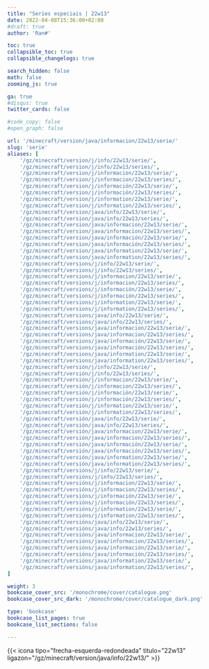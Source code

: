 ```yaml
---
title: "Series especiais | 22w13"
date: 2022-04-08T15:36:00+02:00
#draft: true
author: 'Ran#'

toc: true
collapsible_toc: true
collapsible_changelogs: true

search_hidden: false
math: false
zooming_js: true

ga: true
#disqus: true
twitter_cards: false

#code_copy: false
#open_graph: false

url: '/minecraft/version/java/informacion/22w13/serie/'
slug: 'serie'
aliases: [
    '/gz/minecraft/version/j/info/22w13/serie/',
    '/gz/minecraft/version/j/info/22w13/series/',
    '/gz/minecraft/version/j/informacion/22w13/serie/',
    '/gz/minecraft/version/j/informacion/22w13/series/',
    '/gz/minecraft/version/j/información/22w13/serie/',
    '/gz/minecraft/version/j/información/22w13/series/',
    '/gz/minecraft/version/j/information/22w13/serie/',
    '/gz/minecraft/version/j/information/22w13/series/',
    '/gz/minecraft/version/java/info/22w13/serie/',
    '/gz/minecraft/version/java/info/22w13/series/',
    '/gz/minecraft/version/java/informacion/22w13/serie/',
    '/gz/minecraft/version/java/informacion/22w13/series/',
    '/gz/minecraft/version/java/información/22w13/serie/',
    '/gz/minecraft/version/java/información/22w13/series/',
    '/gz/minecraft/version/java/information/22w13/serie/',
    '/gz/minecraft/version/java/information/22w13/series/',
    '/gz/minecraft/versions/j/info/22w13/serie/',
    '/gz/minecraft/versions/j/info/22w13/series/',
    '/gz/minecraft/versions/j/informacion/22w13/serie/',
    '/gz/minecraft/versions/j/informacion/22w13/series/',
    '/gz/minecraft/versions/j/información/22w13/serie/',
    '/gz/minecraft/versions/j/información/22w13/series/',
    '/gz/minecraft/versions/j/information/22w13/serie/',
    '/gz/minecraft/versions/j/information/22w13/series/',
    '/gz/minecraft/versions/java/info/22w13/serie/',
    '/gz/minecraft/versions/java/info/22w13/series/',
    '/gz/minecraft/versions/java/informacion/22w13/serie/',
    '/gz/minecraft/versions/java/informacion/22w13/series/',
    '/gz/minecraft/versions/java/información/22w13/serie/',
    '/gz/minecraft/versions/java/información/22w13/series/',
    '/gz/minecraft/versions/java/information/22w13/serie/',
    '/gz/minecraft/versions/java/information/22w13/series/',
    '/gz/minecraft/versión/j/info/22w13/serie/',
    '/gz/minecraft/versión/j/info/22w13/series/',
    '/gz/minecraft/versión/j/informacion/22w13/serie/',
    '/gz/minecraft/versión/j/informacion/22w13/series/',
    '/gz/minecraft/versión/j/información/22w13/serie/',
    '/gz/minecraft/versión/j/información/22w13/series/',
    '/gz/minecraft/versión/j/information/22w13/serie/',
    '/gz/minecraft/versión/j/information/22w13/series/',
    '/gz/minecraft/versión/java/info/22w13/serie/',
    '/gz/minecraft/versión/java/info/22w13/series/',
    '/gz/minecraft/versión/java/informacion/22w13/serie/',
    '/gz/minecraft/versión/java/informacion/22w13/series/',
    '/gz/minecraft/versión/java/información/22w13/serie/',
    '/gz/minecraft/versión/java/información/22w13/series/',
    '/gz/minecraft/versión/java/information/22w13/serie/',
    '/gz/minecraft/versión/java/information/22w13/series/',
    '/gz/minecraft/versións/j/info/22w13/serie/',
    '/gz/minecraft/versións/j/info/22w13/series/',
    '/gz/minecraft/versións/j/informacion/22w13/serie/',
    '/gz/minecraft/versións/j/informacion/22w13/series/',
    '/gz/minecraft/versións/j/información/22w13/serie/',
    '/gz/minecraft/versións/j/información/22w13/series/',
    '/gz/minecraft/versións/j/information/22w13/serie/',
    '/gz/minecraft/versións/j/information/22w13/series/',
    '/gz/minecraft/versións/java/info/22w13/serie/',
    '/gz/minecraft/versións/java/info/22w13/series/',
    '/gz/minecraft/versións/java/informacion/22w13/serie/',
    '/gz/minecraft/versións/java/informacion/22w13/series/',
    '/gz/minecraft/versións/java/información/22w13/serie/',
    '/gz/minecraft/versións/java/información/22w13/series/',
    '/gz/minecraft/versións/java/information/22w13/serie/',
    '/gz/minecraft/versións/java/information/22w13/series/',
]

weight: 3
bookcase_cover_src: '/monochrome/cover/catalogue.png'
bookcase_cover_src_dark: '/monochrome/cover/catalogue_dark.png'

type: 'bookcase'
bookcase_list_pages: true
bookcase_list_sections: false

---
```


{{< icona tipo="frecha-esquerda-redondeada" titulo="22w13" ligazon="/gz/minecraft/version/java/info/22w13/" >}}
